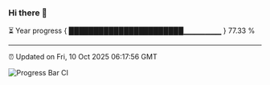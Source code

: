 ### Hi there 👋

⏳ Year progress { ███████████████████████▁▁▁▁▁▁▁ } 77.33 %

---

⏰ Updated on Fri, 10 Oct 2025 06:17:56 GMT

![Progress Bar CI](https://github.com/Shyam-Makwana/GitHub-Actions-Demo/workflows/Progress%20Bar%20CI/badge.svg)
